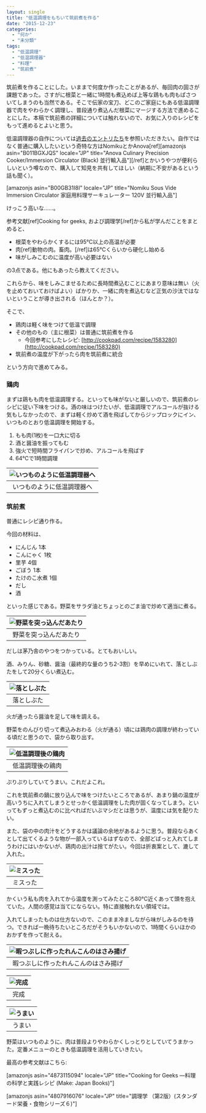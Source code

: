 ```yaml
---
layout: single
title: "低温調理をもちいて筑前煮を作る"
date: "2015-12-23"
categories: 
  - "何か"
  - "未分類"
tags: 
  - "低温調理"
  - "低温調理器"
  - "料理"
  - "筑前煮"
---
```


筑前煮を作ることにした。いままで何度か作ったことがあるが、毎回肉の固さが課題であった。さすがに根菜と一緒に1時間も煮込めば上等な鶏もも肉もぱさついてしまうのも当然である。そこで伝家の宝刀、どこのご家庭にもある低温調理器で肉をやわらかく調理し、普段通り煮込んだ根菜にマージする方法で進めることにした。本稿で筑前煮の詳細については触れないので、お気に入りのレシピをもって進めるとよいと思う。

低温調理器の自作については[過去のエントリたち](https://blog.naotaco.com/archives/tag/%E4%BD%8E%E6%B8%A9%E8%AA%BF%E7%90%86%E5%99%A8)を参照いただきたい。自作ではなく普通に購入したいという奇特な方はNomikuとかAnova\[ref\]\[amazonjs asin="B011BGXJQS" locale="JP" title="Anova Culinary Precision Cooker/Immersion Circulator (Black) 並行輸入品"\]\[/ref\]とかいうやつが便利らしいという噂なので、購入して知見を共有してほしい（納期に不安があるという話も聞く）。

\[amazonjs asin="B00GB31I8I" locale="JP" title="Nomiku Sous Vide Immersion Circulator 家庭用料理サーキュレーター 120V 並行輸入品"\]

けっこう高いな……。

参考文献\[ref\]Cooking for geeks, および調理学\[/ref\]から私が学んだことをまとめると、

- 根菜をやわらかくするには95℃以上の高温が必要
- 肉\[ref\]動物の肉。畜肉。\[/ref\]は65℃くらいから硬化し始める
- 味がしみこむのに温度が高い必要はない

の3点である。他にもあったら教えてください。

これらから、味をしみこませるために長時間煮込むことにあまり意味は無い（火を止めておいておけばよい）ばかりか、一緒に肉を煮込むなど正気の沙汰ではないということが導き出される（ほんとか？）。

そこで、

- 鶏肉は軽く味をつけて低温で調理
- その他のもの（主に根菜）は普通に筑前煮を作る
    - 今回参考にしたレシピ: [http://cookpad.com/recipe/1583280](http://cookpad.com/recipe/1583280)
- 筑前煮の温度が下がったら肉を筑前煮に統合

という方向で進めてみる。

### 鶏肉

まずは鶏もも肉を低温調理する。といっても味がないと厳しいので、筑前煮のレシピに従い下味をつける。酒の味はつけたいが、低温調理でアルコールが抜ける気もしなかったので、まずは軽く炒めて酒を飛ばしてからジップロックにイン、いつものとおり低温調理を開始する。

1. もも肉(1枚)を一口大に切る
2. 酒と醤油を振ってもむ
3. 強火で短時間フライパンで炒め、アルコールを飛ばす
4. 64℃で1時間調理

| ![いつものように低温調理器へ](https://blog.naotaco.com/assets/images/posts/2015/12/WP_20151223_18_17_01_Rich_LI.jpg) |
|:--:|
|  いつものように低温調理器へ |

### 筑前煮

普通にレシピ通り作る。

今回の材料は、

- にんじん 1本
- こんにゃく 1枚
- 里芋 4個
- ごぼう 1本
- たけのこ水煮 1個
- だし
- 酒

といった感じである。野菜をサラダ油とちょっとのごま油で炒めて適当に煮る。

| ![野菜を突っ込んだあたり](https://blog.naotaco.com/assets/images/posts/2015/12/WP_20151223_18_49_06_Rich_LI.jpg) |
|:--:|
|  野菜を突っ込んだあたり |

だしは茅乃舎のやつをつかっている。とてもおいしい。

酒、みりん、砂糖、醤油（最終的な量のうち2-3割）を早めにいれて、落としぶたをして20分くらい煮込む。

| ![落としぶた](https://blog.naotaco.com/assets/images/posts/2015/12/WP_20151223_18_49_34_Rich_LI.jpg) |
|:--:|
|  落としぶた |

火が通ったら醤油を足して味を調える。

野菜をのんびり切って煮込みおわる（火が通る）頃には鶏肉の調理が終わっている頃だと思うので、袋から取り出す。

| ![低温調理後の鶏肉](https://blog.naotaco.com/assets/images/posts/2015/12/WP_20151223_19_17_55_Rich_LI.jpg) |
|:--:|
|  低温調理後の鶏肉 |

ぷりぷりしていてうまい。これだよこれ。

これを筑前煮の鍋に放り込んで味をつけたいところであるが、あまり鍋の温度が高いうちに入れてしまうとせっかく低温調理をした肉が固くなってしまう。といってもずっと煮込むのに比べればだいぶマシだとは思うが、温度には気を配りたい。

また、袋の中の肉汁をどうするかは議論の余地があるように思う。普段ならあくとして出てくるような物が一部入っているはずなので、全部どばっと入れてしまうわけにはいかないが、鶏肉の出汁は捨てがたい。今回は折衷案として、漉して入れた。

| ![ミスった](https://blog.naotaco.com/assets/images/posts/2015/12/WP_20151223_19_27_57_Rich_LI.jpg) |
|:--:|
|  ミスった |

かくいう私も肉を入れてから温度を測ってみたところ80℃近くあって頭を抱えていた。人間の感覚は当てにならない。特に直接触れない領域では。

入れてしまったものは仕方ないので、このまま冷ましながら味がしみるのを待つ。できれば一晩待ちたいところだがそうもいかないので、1時間くらいほかのおかずを作って耐える。

| ![暇つぶしに作ったれんこんのはさみ揚げ](https://blog.naotaco.com/assets/images/posts/2015/12/WP_20151223_20_20_37_Rich_LI.jpg) |
|:--:|
|  暇つぶしに作ったれんこんのはさみ揚げ |

| ![完成](https://blog.naotaco.com/assets/images/posts/2015/12/WP_20151223_19_20_49_Rich_LI.jpg) |
|:--:|
|  完成 |

| ![うまい](https://blog.naotaco.com/assets/images/posts/2015/12/WP_20151223_20_20_46_Rich_LI.jpg) |
|:--:|
|  うまい |

野菜はいつものように、肉は普段よりやわらかくしっとりとしていてうまかった。定番メニューのときも低温調理を活用していきたい。

最高の参考文献はこちら:

\[amazonjs asin="4873115094" locale="JP" title="Cooking for Geeks ―料理の科学と実践レシピ (Make: Japan Books)"\]

\[amazonjs asin="4807916076" locale="JP" title="調理学 （第2版）(スタンダード栄養・食物シリーズ６)"\]
